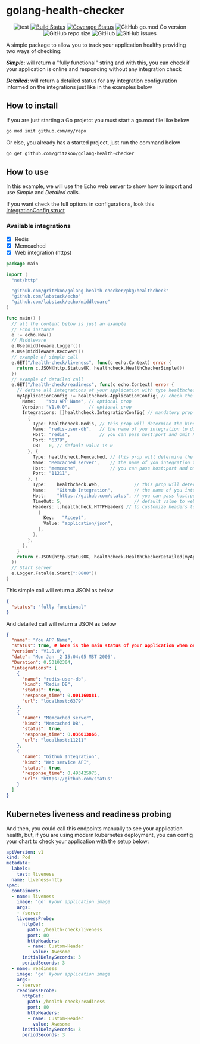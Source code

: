 # golang-health-checker

<div align="center">

![test](https://github.com/gritzkoo/golang-health-checker/workflows/test/badge.svg?branch=master)
[![Build Status](https://travis-ci.org/gritzkoo/golang-health-checker.svg?branch=master)](https://travis-ci.org/gritzkoo/golang-health-checker)
[![Coverage Status](https://coveralls.io/repos/github/gritzkoo/golang-health-checker/badge.svg?branch=master)](https://coveralls.io/github/gritzkoo/golang-health-checker?branch=master)
![GitHub go.mod Go version](https://img.shields.io/github/go-mod/go-version/gritzkoo/golang-health-checker)
![GitHub repo size](https://img.shields.io/github/repo-size/gritzkoo/golang-health-checker)
![GitHub](https://img.shields.io/github/license/gritzkoo/golang-health-checker)
![GitHub issues](https://img.shields.io/github/issues/gritzkoo/golang-health-checker)
</div>

A simple package to allow you to track your application healthy providing two ways of checking:

*__Simple__*: will return a "fully functional" string and with this, you can check if your application is online and responding without any integration check

*__Detailed__*: will return a detailed status for any integration configuration informed on the integrations just like in the examples below

## How to install

If you are just starting a Go projetct you must start a go.mod file like below

```sh
go mod init github.com/my/repo
```

Or else, you already has a started project, just run the command below

```sh
go get github.com/gritzkoo/golang-health-checker
```

## How to use

In this example, we will use the Echo web server to show how to import and use *Simple* and *Detailed* calls.

If you want check the full options in configurations, look this [IntegrationConfig struct](https://github.com/gritzkoo/golang-health-checker/blob/master/pkg/healthcheck/structs.go#L45-L54)

### Available integrations

- [x] Redis
- [x] Memcached
- [x] Web integration (https)

```go
package main

import (
  "net/http"

  "github.com/gritzkoo/golang-health-checker/pkg/healthcheck"
  "github.com/labstack/echo"
  "github.com/labstack/echo/middleware"
)

func main() {
  // all the content below is just an example
  // Echo instance
  e := echo.New()
  // Middleware
  e.Use(middleware.Logger())
  e.Use(middleware.Recover())
  // example of simple call
  e.GET("/health-check/liveness", func(c echo.Context) error {
    return c.JSON(http.StatusOK, healthcheck.HealthCheckerSimple())
  })
  // example of detailed call
  e.GET("/health-check/readiness", func(c echo.Context) error {
    // define all integrations of your application with type healthcheck.ApplicationConfig
    myApplicationConfig := healthcheck.ApplicationConfig{ // check the full list of available props in structs.go
      Name:    "You APP Name", // optional prop
      Version: "V1.0.0",       // optional prop
      Integrations: []healthcheck.IntegrationConfig{ // mandatory prop
        {
          Type: healthcheck.Redis, // this prop will determine the kind of check, the list of types available in structs.go
          Name: "redis-user-db",   // the name of you integration to display in response
          Host: "redis",           // you can pass host:port and omit Port attribute
          Port: "6379",
          DB:   0, // default value is 0
        }, {
          Type: healthcheck.Memcached, // this prop will determine the kind of check, the list of types available in structs.go
          Name: "Memcached server",    // the name of you integration to display in response
          Host: "memcache",            // you can pass host:port and omit Port attribute
          Port: "11211",
        }, {
          Type:    healthcheck.Web,             // this prop will determine the kind of check, the list of types available in structs.go
          Name:    "Github Integration",        // the name of you integration to display in response
          Host:    "https://github.com/status", // you can pass host:port and omit Port attribute
          TimeOut: 5,                           // default value to web call is 10s
          Headers: []healthcheck.HTTPHeader{ // to customize headers to perform a GET request
            {
              Key:   "Accept",
              Value: "application/json",
            },
          },
        },
      },
    }
    return c.JSON(http.StatusOK, healthcheck.HealthCheckerDetailed(myApplicationConfig))
  })
  // Start server
  e.Logger.Fatal(e.Start(":8888"))
}

```

This simple call will return a JSON as below

```json
{
  "status": "fully functional"
}
```

And detailed call will return a JSON as below

```json
{
  "name": "You APP Name",
  "status": true, # here is the main status of your application when one of the integrations fails.. false will return
  "version": "V1.0.0",
  "date": "Mon Jan _2 15:04:05 MST 2006",
  "Duration": 0.53102304,
  "integrations": [
    {
      "name": "redis-user-db",
      "kind": "Redis DB",
      "status": true,
      "response_time": 0.001160881,
      "url": "localhost:6379"
    },
    {
      "name": "Memcached server",
      "kind": "Memcached DB",
      "status": true,
      "response_time": 0.036013866,
      "url": "localhost:11211"
    },
    {
      "name": "Github Integration",
      "kind": "Web service API",
      "status": true,
      "response_time": 0.493425975,
      "url": "https://github.com/status"
    }
  ]
}
```

## Kubernetes liveness and readiness probing

And then, you could call this endpoints manually to see your application health, but, if you are using modern kubernetes deployment, you can config your chart to check your application with the setup below:

```yaml
apiVersion: v1
kind: Pod
metadata:
  labels:
    test: liveness
  name: liveness-http
spec:
  containers:
  - name: liveness
    image: 'go' #your application image
    args:
    - /server
    livenessProbe:
      httpGet:
        path: /health-check/liveness
        port: 80
        httpHeaders:
        - name: Custom-Header
          value: Awesome
      initialDelaySeconds: 3
      periodSeconds: 3
  - name: readiness
    image: 'go' #your application image
    args:
    - /server
    readinessProbe:
      httpGet:
        path: /health-check/readiness
        port: 80
        httpHeaders:
        - name: Custom-Header
          value: Awesome
      initialDelaySeconds: 3
      periodSeconds: 3
```
